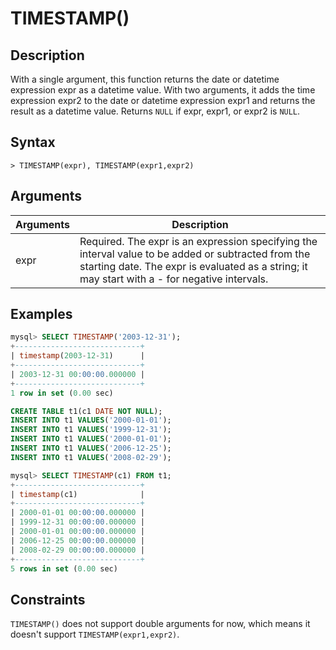 # **TIMESTAMP()**

## **Description**

With a single argument, this function returns the date or datetime expression expr as a datetime value. With two arguments, it adds the time expression expr2 to the date or datetime expression expr1 and returns the result as a datetime value. Returns `NULL` if expr, expr1, or expr2 is `NULL`.

## **Syntax**

```
> TIMESTAMP(expr), TIMESTAMP(expr1,expr2)
```

## **Arguments**

|  Arguments   | Description  |
|  ----  | ----  |
| expr  | Required.  The expr is an expression specifying the interval value to be added or subtracted from the starting date. The expr is evaluated as a string; it may start with a - for negative intervals. |

## **Examples**

```sql
mysql> SELECT TIMESTAMP('2003-12-31');
+----------------------------+
| timestamp(2003-12-31)      |
+----------------------------+
| 2003-12-31 00:00:00.000000 |
+----------------------------+
1 row in set (0.00 sec)
```

```sql
CREATE TABLE t1(c1 DATE NOT NULL);
INSERT INTO t1 VALUES('2000-01-01');
INSERT INTO t1 VALUES('1999-12-31');
INSERT INTO t1 VALUES('2000-01-01');
INSERT INTO t1 VALUES('2006-12-25');
INSERT INTO t1 VALUES('2008-02-29');

mysql> SELECT TIMESTAMP(c1) FROM t1;
+----------------------------+
| timestamp(c1)              |
+----------------------------+
| 2000-01-01 00:00:00.000000 |
| 1999-12-31 00:00:00.000000 |
| 2000-01-01 00:00:00.000000 |
| 2006-12-25 00:00:00.000000 |
| 2008-02-29 00:00:00.000000 |
+----------------------------+
5 rows in set (0.00 sec)
```

## **Constraints**

`TIMESTAMP()` does not support double arguments for now, which means it doesn't support `TIMESTAMP(expr1,expr2)`.
